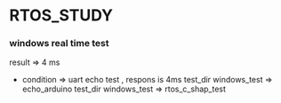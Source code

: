 # RTOS_STUDY

### windows real time test

result => 4 ms

- condition
   => uart echo test , respons is 4ms
   test_dir  windows_test => echo_arduino
   test_dir  windows_test => rtos_c_shap_test